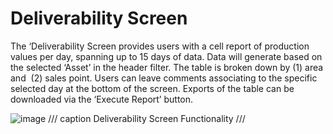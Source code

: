 # **Deliverability Screen**
The ‘Deliverability Screen provides users with a cell report of production values per day, spanning up to 15 days of data. Data will generate based on the selected ‘Asset’ in the header filter. The table is broken down by (1) area and  (2) sales point. Users can leave comments associating to the specific selected day at the bottom of the screen. Exports of the table can be downloaded via the ‘Execute Report’ button.

![image](https://github.com/user-attachments/assets/e42dcb0d-57c6-4260-ba55-fb4d54d73cc7)
/// caption
Deliverability Screen Functionality
///
